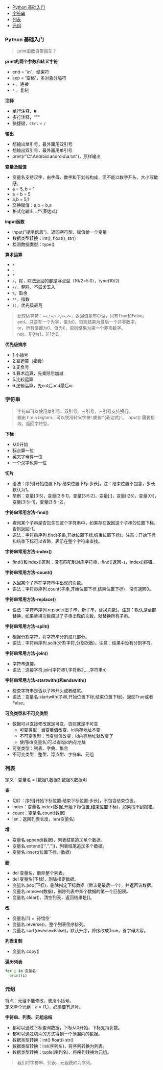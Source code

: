 <!-- TOC -->

- [Python 基础入门](#python-基础入门)
- [字符串](#字符串)
- [列表](#列表)
- [元组](#元组)

<!-- /TOC -->


### Python 基础入门
> print函数自带回车？  

**print的两个参数和转义字符**
- end = '\n'，结束符
- sep = '空格'，多对象分隔符
- `+` ，连接
- `*` ，复制

**注释**
- 单行注释，#
- 多行注释，"""
- 快捷键，`Ctrl` + `/`

**输出**
- 想输出单引号，最外面用双引号
- 想输出双引号，最外面用单引号
- print(r"C:\Android\.android\a.txt")，原样输出

**变量及赋值**
- 变量名支持汉字，由字母、数字和下划线构成，但不能以数字开头，大小写敏感。
- a = 5, b = 1
- a = b = 5
- a,b = 5,1
- 交换赋值：a,b = b,a
- 格式化输出：f'{表达式}'

**input函数**
- input("提示信息")，返回字符型，赋值给一个变量
- 数据类型转换：int(), float(), str()
- 检测数据类型：type()

**算术运算**
- `+`
- `-`
- `*`
- `/`，除，除法返回的都是浮点型（10/2=5.0），type(10/2)
- `//`，整除，不四舍五入
- `%`，取余
- `**`，指数
- `()`，优先级最高

> 比较远算符：`==`,`!=`,`>`,`<`,`>=`,`<=`，返回值是布尔型，只有True和False。   
> and，只要有一个为零，值为0，否则结果为最后一个非零数字。    
> or，所有值都为0，值为0，否则结果为第一个非零数字。  
> not，非0为1，非1为0。  

**优先级排序**
- 1.小括号
- 2.幂运算（指数）
- 3.正负号
- 4.算术运算，先乘除后加减
- 5.比较运算
- 6.逻辑运算，先not后and最后or


### 字符串
> 字符串可以使用单引号、双引号、三引号，三引号支持换行。   
> 输出 I'm a bigtom，可以使用转义字符`\`或者f'{表达式}'。
> input() 需要接收，返回字符型。  

**下标**
- 从0开始
- 标点算一位
- 英文字母算一位
- 一个汉字也算一位

**切片**
- 语法：序列[开始位置下标:结束位置下标:步长]。注：结束位置不包含，步长默认为1。
- 举例：变量[3:5]，变量[3:5:1]，变量[3:5:2]，变量[:]，变量[:25]，变量[0:]，变量[3:5:-1]，变量[3:5:-2]。

**字符串常用方法-find()**
- 查询某个子串是否包含在这个字符串中，如果存在返回这个子串的位置下标，否则返回-1。
- 语法：字符串序列.find(子串,开始位置下标,结束位置下标)。注意：开始下标和结束下标可以省略，表示在整个字符串查找。

**字符串常用方法-index()**
- find()和index()区别：没有匹配到对应字符串，find()返回`-1`，index()报错。

**字符串常用方法-count()**
- 返回某个子串在字符串中出现的次数。
- 语法：字符串序列.count(子串,开始位置下标,结束位置下标)，没有返回0。

**字符串常用方法-replace()**
- 语法：字符串序列.replace(旧子串，新子串，替换次数)。注意：默认是全部替换，如果替换次数超过了子串出现的次数，就替换所有子串。

**字符串常用方法-split()**
- 根据分割字符，将字符串分割成几部分。
- 语法：字符串序列.solit(分割字符,分割次数)。注意：结果中没有分割字符。

**字符串常用方法-join()**
- 字符串连接。
- 语法：连接字符.join(字符串1,字符串2,...,字符串n)

**字符串常用方法-startwith()和endswith()**
- 检查字符串是否以子串开头或者结尾。
- 语法：变量名.startwith(子串,开始位置下标,结束位置下标)。返回True或者False。

**可变类型和不可变类型**
- 数据可以直接修改就是可变，否则就是不可变
  - 可变类型：当变量值改变，id内存地址不变
  - 不可变类型：当变量值改变，id内存地址就改变了
  - 使用id(变量名)可以查询id内存地址
- 可变类型：列表、字典、集合
- 不可变类型：整型、浮点型、字符串、元组



### 列表
定义：变量名 = [数据1,数据2,数据3,数据4]

**查**
- 切片：序列[开始下标位置:结束下标位置:步长]，不包含结束位置。
- index：变量名.index(数据,开始下标位置,结束位置下标)，如果找不到报错。
- count：变量名.count(数据)
- len：返回列表长度，len(变量名)

**增**
- 变量名.append(数据)，列表结尾追加单个数据。
- 变量名.extend(['','',''])，列表结尾追加多个数据。
- 变量名.insert(位置下标，数据)

**删**
- del 变量名，删除整个列表。
- del 变量名[下标]，删除指定数据。
- 变量名.pop(下标)，删除指定下标数据（默认是最后一个），并返回该数据。
- 变量名.remove(数据)，删除列表中某个数据的第一个匹配项。
- 变量名.clear()，清空列表，返回结果是[]。

**改**
- 变量名[1] = '孙悟空'
- 变量名.reverse()，整个列表倒序排列。
- 变量名.sort(reverse=False)，默认升序，降序改成True，首字母大写。

**列表复制**
- 变量名.copy()

**遍历列表**
```python
for i in 变量名:
  print(i)
```


### 元组
特点：元组不能修改，使用小括号。  
定义单个元组：a = (1,)，必须要有逗号。  


**字符串、列表、元组总结**
- 都可以通过下标查询数据，下标从0开始，下标支持负数。
- 都可以通过切片的方式得到一个范围内的数据。
- 数据类型转换：int() float() str() 
- 数据类型转换：list(序列名)，将序列转换为列表。
- 数据类型转换：tuple(序列名)，将序列转换为元组。
  
> 我们将字符串、列表、元组统称为序列。  